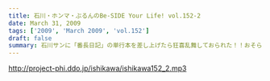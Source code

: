 ```yaml
---
title: 石川・ホンマ・ぶるんのBe-SIDE Your Life! vol.152-2
date: March 31, 2009
tags: ['2009', 'March 2009', 'vol.152']
draft: false
summary: 石川サンに「番長日記」の単行本を差し上げたら狂喜乱舞しておられた！！おそらく一瞬で読了するであろう。ぐふっ！！NAMAE
---
```


http://project-phi.ddo.jp/ishikawa/ishikawa152_2.mp3